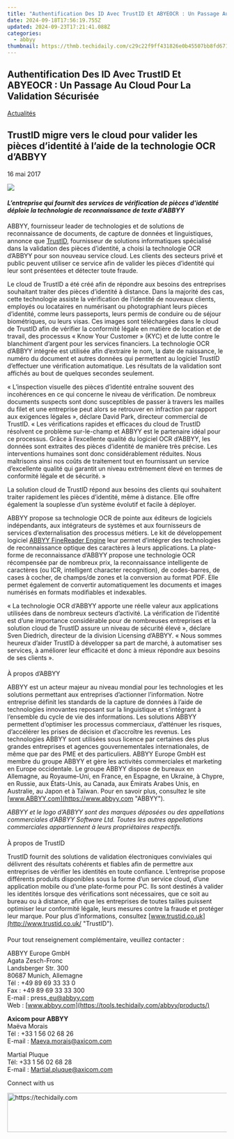 ```yaml
---
title: "Authentification Des ID Avec TrustID Et ABYEOCR : Un Passage Au Cloud Pour La Validation Sécurisée"
date: 2024-09-18T17:56:19.755Z
updated: 2024-09-23T17:21:41.088Z
categories:
  - abbyy
thumbnail: https://thmb.techidaily.com/c29c22f9ff431826e0b45507bb8fd6710d810a2c350e0ba60cc8399b6967ad03.jpg
---
```


## Authentification Des ID Avec TrustID Et ABYEOCR : Un Passage Au Cloud Pour La Validation Sécurisée

[Actualités](https://tools.techidaily.com/abbyy/products/)

## TrustID migre vers le cloud pour valider les pièces d’identité à l’aide de la technologie OCR d’ABBYY

16 mai 2017

![](https://content.abbyy.com/-/media/project/abbyy/abbyy/branchtemplates/shutterstock_1272462163_1296-x-729.jpg?h=729&iar=0&w=1296)

#### _L’entreprise qui fournit des services de vérification de pièces d’identité déploie la technologie de reconnaissance de texte d’ABBYY_

[](https://tools.techidaily.com/abbyy/products/)ABBYY, fournisseur leader de technologies et de solutions de reconnaissance de documents, de capture de données et linguistiques, annonce que [TrustID](https://www.trustid.co.uk/ "TrustID"), fournisseur de solutions informatiques spécialisé dans la validation des pièces d’identité, a choisi la technologie OCR d’ABBYY pour son nouveau service cloud. Les clients des secteurs privé et public peuvent utiliser ce service afin de valider les pièces d’identité qui leur sont présentées et détecter toute fraude.

Le cloud de TrustID a été créé afin de répondre aux besoins des entreprises souhaitant traiter des pièces d’identité à distance. Dans la majorité des cas, cette technologie assiste la vérification de l’identité de nouveaux clients, employés ou locataires en numérisant ou photographiant leurs pièces d’identité, comme leurs passeports, leurs permis de conduire ou de séjour biométriques, ou leurs visas. Ces images sont téléchargées dans le cloud de TrustID afin de vérifier la conformité légale en matière de location et de travail, des processus « Know Your Customer » (KYC) et de lutte contre le blanchiment d’argent pour les services financiers. La technologie OCR d’ABBYY intégrée est utilisée afin d’extraire le nom, la date de naissance, le numéro du document et autres données qui permettent au logiciel TrustID d’effectuer une vérification automatique. Les résultats de la validation sont affichés au bout de quelques secondes seulement.

  
« L’inspection visuelle des pièces d’identité entraîne souvent des incohérences en ce qui concerne le niveau de vérification. De nombreux documents suspects sont donc susceptibles de passer à travers les mailles du filet et une entreprise peut alors se retrouver en infraction par rapport aux exigences légales », déclare David Park, directeur commercial de TrustID. « Les vérifications rapides et efficaces du cloud de TrustID résolvent ce problème sur-le-champ et ABBYY est le partenaire idéal pour ce processus. Grâce à l’excellente qualité du logiciel OCR d’ABBYY, les données sont extraites des pièces d’identité de manière très précise. Les interventions humaines sont donc considérablement réduites. Nous maîtrisons ainsi nos coûts de traitement tout en fournissant un service d’excellente qualité qui garantit un niveau extrêmement élevé en termes de conformité légale et de sécurité. »

  
La solution cloud de TrustID répond aux besoins des clients qui souhaitent traiter rapidement les pièces d’identité, même à distance. Elle offre également la souplesse d’un système évolutif et facile à déployer.

ABBYY propose sa technologie OCR de pointe aux éditeurs de logiciels indépendants, aux intégrateurs de systèmes et aux fournisseurs de services d’externalisation des processus métiers. Le kit de développement logiciel [ABBYY FineReader Engine](https://tools.techidaily.com/abbyy/products/) leur permet d’intégrer des technologies de reconnaissance optique des caractères à leurs applications. La plate-forme de reconnaissance d’ABBYY propose une technologie OCR récompensée par de nombreux prix, la reconnaissance intelligente de caractères (ou ICR, intelligent character recognition), de codes-barres, de cases à cocher, de champs/de zones et la conversion au format PDF. Elle permet également de convertir automatiquement les documents et images numérisés en formats modifiables et indexables.

  
« La technologie OCR d’ABBYY apporte une réelle valeur aux applications utilisées dans de nombreux secteurs d’activité. La vérification de l’identité est d’une importance considérable pour de nombreuses entreprises et la solution cloud de TrustID assure un niveau de sécurité élevé », déclare Sven Diedrich, directeur de la division Licensing d’ABBYY. « Nous sommes heureux d’aider TrustID à développer sa part de marché, à automatiser ses services, à améliorer leur efficacité et donc à mieux répondre aux besoins de ses clients ».

####   
À propos d’ABBYY

ABBYY est un acteur majeur au niveau mondial pour les technologies et les solutions permettant aux entreprises d’actionner l’information. Notre entreprise définit les standards de la capture de données à l’aide de technologies innovantes reposant sur la linguistique et s’intégrant à l’ensemble du cycle de vie des informations. Les solutions ABBYY permettent d’optimiser les processus commerciaux, d’atténuer les risques, d’accélérer les prises de décision et d’accroître les revenus. Les technologies ABBYY sont utilisées sous licence par certaines des plus grandes entreprises et agences gouvernementales internationales, de même que par des PME et des particuliers. ABBYY Europe GmbH est membre du groupe ABBYY et gère les activités commerciales et marketing en Europe occidentale. Le groupe ABBYY dispose de bureaux en Allemagne, au Royaume-Uni, en France, en Espagne, en Ukraine, à Chypre, en Russie, aux États-Unis, au Canada, aux Émirats Arabes Unis, en Australie, au Japon et à Taïwan. Pour en savoir plus, consultez le site [www.ABBYY.com](https://www.abbyy.com "ABBYY").

_ABBYY et le logo d’ABBYY sont des marques déposées ou des appellations commerciales d’ABBYY Software Ltd. Toutes les autres appellations commerciales appartiennent à leurs propriétaires respectifs._

####   
À propos de TrustID

TrustID fournit des solutions de validation électroniques conviviales qui délivrent des résultats cohérents et fiables afin de permettre aux entreprises de vérifier les identités en toute confiance. L’entreprise propose différents produits disponibles sous la forme d’un service cloud, d’une application mobile ou d’une plate-forme pour PC. Ils sont destinés à valider les identités lorsque des vérifications sont nécessaires, que ce soit au bureau ou à distance, afin que les entreprises de toutes tailles puissent optimiser leur conformité légale, leurs mesures contre la fraude et protéger leur marque. Pour plus d’informations, consultez [www.trustid.co.uk](http://www.trustid.co.uk/ "TrustID").

####   
Pour tout renseignement complémentaire, veuillez contacter :

ABBYY Europe GmbH  
Agata Zesch-Fronc  
Landsberger Str. 300  
80687 Munich, Allemagne  
Tél : +49 89 69 33 33 0  
Fax : +49 89 69 33 33 300  
E-mail : press\_eu@abbyy.com  
Web : [www.abbyy.com](https://tools.techidaily.com/abbyy/products/)

  
**Axicom pour ABBYY**  
Maëva Morais  
Tél : +33 1 56 02 68 26  
E-mail : [Maeva.morais@axicom.com](https://tools.techidaily.com/abbyy/products/)

Martial Pluque  
Tél: +33 1 56 02 68 28  
E-mail : [Martial.pluque@axicom.com](https://tools.techidaily.com/abbyy/products/)

Connect with us

<ins class="adsbygoogle"
     style="display:block"
     data-ad-format="autorelaxed"
     data-ad-client="ca-pub-7571918770474297"
     data-ad-slot="1223367746"></ins>

<ins class="adsbygoogle"
     style="display:block"
     data-ad-client="ca-pub-7571918770474297"
     data-ad-slot="8358498916"
     data-ad-format="auto"
     data-full-width-responsive="true"></ins>



<!-- affiliate ads begin -->
<a href="https://review-au.sjv.io/c/5597632/2135316/14409" target="_top" id="2135316">
  <img src="//a.impactradius-go.com/display-ad/14409-2135316" border="0" alt="https://techidaily.com" width="728" height="90"/>
</a>
<img height="0" width="0" src="https://review-au.sjv.io/i/5597632/2135316/14409" style="position:absolute;visibility:hidden;" border="0" />
<!-- affiliate ads end -->

